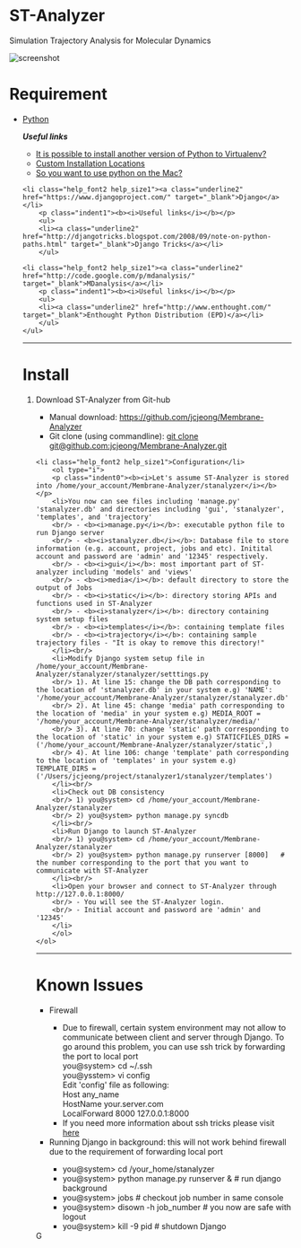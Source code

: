 ST-Analyzer
===========

Simulation Trajectory Analysis for Molecular Dynamics

![screenshot](http://people.eecs.ku.edu/~jjeong/images/STanalyzer/ST_Analyzer.png)

<h1>Requirement</h1>
    <ul>
	<li class="help_font2 help_size1"><a class="underline2" href="http://www.python.org/" target="_blank">Python</a></li>
	<p class="indent1"><b><i>Useful links</i></b></p>
	    <ul>
		<li><a class="underline2" href="http://stackoverflow.com/questions/5506110/it-is-possible-to-install-another-version-of-python-to-virtualenv" target="_blank">It is possible to install another version of Python to Virtualenv?</a></li>
		<li><a class="underline2" href="http://peak.telecommunity.com/DevCenter/EasyInstall#custom-installation-locations" target="_blank">Custom Installation Locations</a></li>
		<li><a class="underline2" href="http://jessenoller.com/2009/03/16/so-you-want-to-use-python-on-the-mac/" target="_blank">So you want to use python on the Mac?</a></li>
	    </ul>

	<li class="help_font2 help_size1"><a class="underline2" href="https://www.djangoproject.com/" target="_blank">Django</a></li>
	    <p class="indent1"><b><i>Useful links</i></b></p>
	    <ul>
		<li><a class="underline2" href="http://djangotricks.blogspot.com/2008/09/note-on-python-paths.html" target="_blank">Django Tricks</a></li>
	    </ul>
	
	<li class="help_font2 help_size1"><a class="underline2" href="http://code.google.com/p/mdanalysis/" target="_blank">MDanalysis</a></li>
	    <p class="indent1"><b><i>Useful links</i></b></p>
	    <ul>
		<li><a class="underline2" href="http://www.enthought.com/" target="_blank">Enthought Python Distribution (EPD)</a></li>
	    </ul>
    </ul>
<hr/>
<h1>Install</h1>
    <ol>
	<li class="help_font2 help_size1">Download ST-Analyzer from Git-hub</li>
	    <ul>
		<li>Manual download: <a class="underline2" href="https://github.com/jcjeong/Membrane-Analyzer" target="_blank">https://github.com/jcjeong/Membrane-Analyzer</a></li>
		<li>Git clone (using commandline): <a class="underline2" href="#">git clone git@github.com:jcjeong/Membrane-Analyzer.git</a></li>
	    </ul>

	<li class="help_font2 help_size1">Configuration</li>
	    <ol type="i">
		<p class="indent0"><b><i>Let's assume ST-Analyzer is stored into /home/your_account/Membrane-Analyzer/stanalyzer</i></b></p>
		<li>You now can see files including 'manage.py' 'stanalyzer.db' and directories including 'gui', 'stanalyzer', 'templates', and 'trajectory'
		<br/> - <b><i>manage.py</i></b>: executable python file to run Django server
		<br/> - <b><i>stanalyzer.db</i></b>: Database file to store information (e.g. account, project, jobs and etc). Initital account and password are 'admin' and '12345' respectively.
		<br/> - <b><i>gui</i></b>: most important part of ST-analyzer including 'models' and 'views'
		<br/> - <b><i>media</i></b>: default directory to store the output of Jobs
		<br/> - <b><i>static</i></b>: directory storing APIs and functions used in ST-Analyzer
		<br/> - <b><i>stanalyzer</i></b>: directory containing system setup files
		<br/> - <b><i>templates</i></b>: containing template files
		<br/> - <b><i>trajectory</i></b>: containing sample trajectory files - "It is okay to remove this directory!"
		</li><br/>
		<li>Modify Django system setup file in /home/your_account/Membrane-Analyzer/stanalyzer/stanalyzer/setttings.py
		<br/> 1). At line 15: change the DB path corresponding to the location of 'stanalyzer.db' in your system e.g) 'NAME': '/home/your_account/Membrane-Analyzer/stanalyzer/stanalyzer.db'
		<br/> 2). At line 45: change 'media' path corresponding to the location of 'media' in your system e.g) MEDIA_ROOT = '/home/your_account/Membrane-Analyzer/stanalyzer/media/'
		<br/> 3). At line 70: change 'static' path corresponding to the location of 'static' in your system e.g) STATICFILES_DIRS = ('/home/your_account/Membrane-Analyzer/stanalyzer/static',)
		<br/> 4). At line 106: change 'template' path corresponding to the location of 'templates' in your system e.g) TEMPLATE_DIRS = ('/Users/jcjeong/project/stanalyzer1/stanalyzer/templates')
		</li><br/>
		<li>Check out DB consistency
		<br/> 1) you@system> cd /home/your_account/Membrane-Analyzer/stanalyzer
		<br/> 2) you@system> python manage.py syncdb
		</li><br/>
		<li>Run Django to launch ST-Analyzer
		<br/> 1) you@system> cd /home/your_account/Membrane-Analyzer/stanalyzer
		<br/> 2) you@system> python manage.py runserver [8000]   # the number corresponding to the port that you want to communicate with ST-Analyzer
		</li><br/>
		<li>Open your browser and connect to ST-Analyzer through http://127.0.0.1:8000/
		<br/> - You will see the ST-Analyzer login.
		<br/> - Initial account and password are 'admin' and '12345' 
		</li>
	    </ol>
    </ol>
<hr/>
<h1>Known Issues</h1>
    <ul>
	<li class="help_font2 help_size1">Firewall</li>
	<ul>
	    <li>Due to firewall, certain system environment may not allow to communicate between client and server through Django. To go around this problem, you can use ssh trick by forwarding the port to local port
	    <br/> you@system> cd ~/.ssh
	    <br/> you@ysstem> vi config
	    <br/> <span class="indent1">Edit 'config' file as following: </span>
	    <br/> <span class="indent1">Host any_name</span>
	    <br/> <span class="indent1">HostName your.server.com</span>
	    <br/> <span class="indent1">LocalForward 8000 127.0.0.1:8000</span>
	    </li>
	    <li>If you need more information about ssh tricks please visit <a class="underline2" href="http://nerderati.com/2011/03/simplify-your-life-with-an-ssh-config-file/" target="_blank">here</a></li>
	</ul>
	<li class="help_font2 help_size1">Running Django in background: this will not work behind firewall due to the requirement of forwarding local port</li>
	    <ul>
		<li>you@system> cd  /your_home/stanalyzer</li>
		<li> you@system> python manage.py runserver &			# run django background </li>
		<li> you@system> jobs						# checkout job number in same console </li>
		<li> you@system> disown -h job_number				# you now are safe with logout </li>
		<li> you@system> kill -9 pid					# shutdown Django </li>
	    </ul>
    </ul>G
